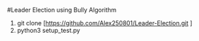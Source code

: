 #Leader Election using Bully Algorithm


1. git clone [https://github.com/Alex250801/Leader-Election.git ]
2. python3 setup_test.py


